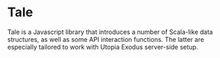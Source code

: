 # Tale
Tale is a Javascript library that introduces a number of Scala-like data structures, as well as some API interaction functions. The latter are especially tailored to work with Utopia Exodus server-side setup.
